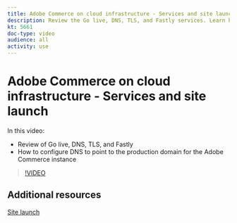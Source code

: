 ```yaml
---
title: Adobe Commerce on cloud infrastructure - Services and site launch
description: Review the Go live, DNS, TLS, and Fastly services. Learn how to configure DNS to point to the production domain for the Adobe Commerce instance.
kt: 5661
doc-type: video
audience: all
activity: use
---
```


# Adobe Commerce on cloud infrastructure - Services and site launch

In this video:

- Review of Go live, DNS, TLS, and Fastly
- How to configure DNS to point to the production domain for the Adobe Commerce instance

>[!VIDEO](https://video.tv.adobe.com/v/35697?quality=12&learn=on)

## Additional resources

[Site launch](https://devdocs.magento.com/cloud/live/live.html)
